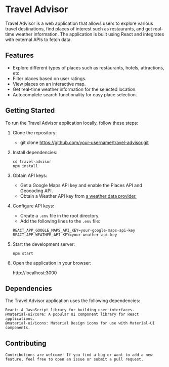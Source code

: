 # Travel Advisor

Travel Advisor is a web application that allows users to explore various travel destinations, find places of interest such as restaurants, and get real-time weather information. The application is built using React and integrates with external APIs to fetch data.

## Features

- Explore different types of places such as restaurants, hotels, attractions, etc.
- Filter places based on user ratings.
- View places on an interactive map.
- Get real-time weather information for the selected location.
- Autocomplete search functionality for easy place selection.

## Getting Started

To run the Travel Advisor application locally, follow these steps:

1. Clone the repository:

    - git clone https://github.com/your-username/travel-advisor.git

2. Install dependencies:
    ```
    cd travel-advisor
    npm install
    ```

3. Obtain API keys:

    - Get a Google Maps API key and enable the Places API and Geocoding API.
    - Obtain a Weather API key from [a weather data provider.](https://rapidapi.com/hub)

4. Configure API keys:

    - Create a `.env` file in the root directory.
    - Add the following lines to the `.env` file:

     ```
     REACT_APP_GOOGLE_MAPS_API_KEY=your-google-maps-api-key
     REACT_APP_WEATHER_API_KEY=your-weather-api-key
     ```

5. Start the development server:
    ```
    npm start
    ```
6. Open the application in your browser:

    http://localhost:3000

## Dependencies

The Travel Advisor application uses the following dependencies:
    
    React: A JavaScript library for building user interfaces.
    @material-ui/core: A popular UI component library for React applications.
    @material-ui/icons: Material Design icons for use with Material-UI components.

## Contributing

    Contributions are welcome! If you find a bug or want to add a new feature, feel free to open an issue or submit a pull request.
